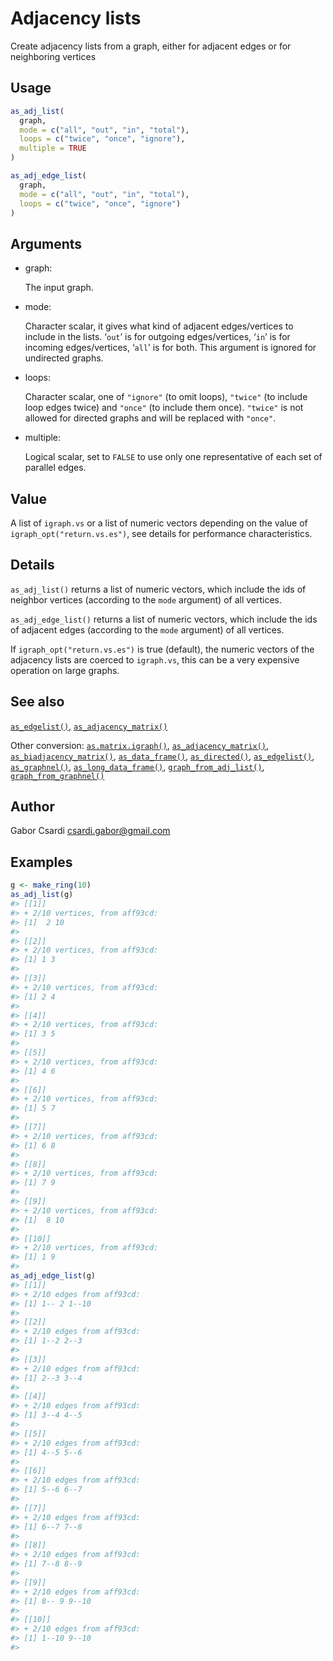 # Adjacency lists

Create adjacency lists from a graph, either for adjacent edges or for
neighboring vertices

## Usage

``` r
as_adj_list(
  graph,
  mode = c("all", "out", "in", "total"),
  loops = c("twice", "once", "ignore"),
  multiple = TRUE
)

as_adj_edge_list(
  graph,
  mode = c("all", "out", "in", "total"),
  loops = c("twice", "once", "ignore")
)
```

## Arguments

- graph:

  The input graph.

- mode:

  Character scalar, it gives what kind of adjacent edges/vertices to
  include in the lists. ‘`out`’ is for outgoing edges/vertices, ‘`in`’
  is for incoming edges/vertices, ‘`all`’ is for both. This argument is
  ignored for undirected graphs.

- loops:

  Character scalar, one of `"ignore"` (to omit loops), `"twice"` (to
  include loop edges twice) and `"once"` (to include them once).
  `"twice"` is not allowed for directed graphs and will be replaced with
  `"once"`.

- multiple:

  Logical scalar, set to `FALSE` to use only one representative of each
  set of parallel edges.

## Value

A list of `igraph.vs` or a list of numeric vectors depending on the
value of `igraph_opt("return.vs.es")`, see details for performance
characteristics.

## Details

`as_adj_list()` returns a list of numeric vectors, which include the ids
of neighbor vertices (according to the `mode` argument) of all vertices.

`as_adj_edge_list()` returns a list of numeric vectors, which include
the ids of adjacent edges (according to the `mode` argument) of all
vertices.

If `igraph_opt("return.vs.es")` is true (default), the numeric vectors
of the adjacency lists are coerced to `igraph.vs`, this can be a very
expensive operation on large graphs.

## See also

[`as_edgelist()`](https://r.igraph.org/reference/as_edgelist.md),
[`as_adjacency_matrix()`](https://r.igraph.org/reference/as_adjacency_matrix.md)

Other conversion:
[`as.matrix.igraph()`](https://r.igraph.org/reference/as.matrix.igraph.md),
[`as_adjacency_matrix()`](https://r.igraph.org/reference/as_adjacency_matrix.md),
[`as_biadjacency_matrix()`](https://r.igraph.org/reference/as_biadjacency_matrix.md),
[`as_data_frame()`](https://r.igraph.org/reference/graph_from_data_frame.md),
[`as_directed()`](https://r.igraph.org/reference/as_directed.md),
[`as_edgelist()`](https://r.igraph.org/reference/as_edgelist.md),
[`as_graphnel()`](https://r.igraph.org/reference/as_graphnel.md),
[`as_long_data_frame()`](https://r.igraph.org/reference/as_long_data_frame.md),
[`graph_from_adj_list()`](https://r.igraph.org/reference/graph_from_adj_list.md),
[`graph_from_graphnel()`](https://r.igraph.org/reference/graph_from_graphnel.md)

## Author

Gabor Csardi <csardi.gabor@gmail.com>

## Examples

``` r
g <- make_ring(10)
as_adj_list(g)
#> [[1]]
#> + 2/10 vertices, from aff93cd:
#> [1]  2 10
#> 
#> [[2]]
#> + 2/10 vertices, from aff93cd:
#> [1] 1 3
#> 
#> [[3]]
#> + 2/10 vertices, from aff93cd:
#> [1] 2 4
#> 
#> [[4]]
#> + 2/10 vertices, from aff93cd:
#> [1] 3 5
#> 
#> [[5]]
#> + 2/10 vertices, from aff93cd:
#> [1] 4 6
#> 
#> [[6]]
#> + 2/10 vertices, from aff93cd:
#> [1] 5 7
#> 
#> [[7]]
#> + 2/10 vertices, from aff93cd:
#> [1] 6 8
#> 
#> [[8]]
#> + 2/10 vertices, from aff93cd:
#> [1] 7 9
#> 
#> [[9]]
#> + 2/10 vertices, from aff93cd:
#> [1]  8 10
#> 
#> [[10]]
#> + 2/10 vertices, from aff93cd:
#> [1] 1 9
#> 
as_adj_edge_list(g)
#> [[1]]
#> + 2/10 edges from aff93cd:
#> [1] 1-- 2 1--10
#> 
#> [[2]]
#> + 2/10 edges from aff93cd:
#> [1] 1--2 2--3
#> 
#> [[3]]
#> + 2/10 edges from aff93cd:
#> [1] 2--3 3--4
#> 
#> [[4]]
#> + 2/10 edges from aff93cd:
#> [1] 3--4 4--5
#> 
#> [[5]]
#> + 2/10 edges from aff93cd:
#> [1] 4--5 5--6
#> 
#> [[6]]
#> + 2/10 edges from aff93cd:
#> [1] 5--6 6--7
#> 
#> [[7]]
#> + 2/10 edges from aff93cd:
#> [1] 6--7 7--8
#> 
#> [[8]]
#> + 2/10 edges from aff93cd:
#> [1] 7--8 8--9
#> 
#> [[9]]
#> + 2/10 edges from aff93cd:
#> [1] 8-- 9 9--10
#> 
#> [[10]]
#> + 2/10 edges from aff93cd:
#> [1] 1--10 9--10
#> 
```
